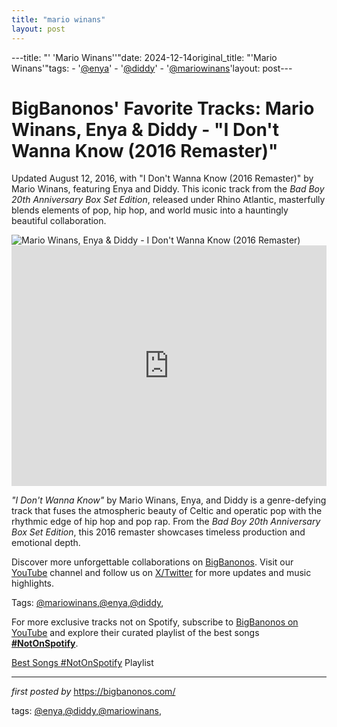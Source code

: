 ```yaml
---
title: "mario winans"
layout: post
---
```

---title: "' 'Mario Winans''"date: 2024-12-14original_title: "'Mario Winans'"tags:  - '[@enya](/tags/enya/)'  - '[@diddy](/tags/diddy/)'  - '[@mariowinans](/tags/mariowinans/)'layout: post---<!-- Post Title --><h1 >BigBanonos' Favorite Tracks: Mario Winans, Enya & Diddy - "I Don't Wanna Know (2016 Remaster)"</h1> <!-- Introductory Text --><p >Updated August 12, 2016, with "I Don't Wanna Know (2016 Remaster)" by Mario Winans, featuring Enya and Diddy. This iconic track from the <em>Bad Boy 20th Anniversary Box Set Edition</em>, released under Rhino Atlantic, masterfully blends elements of pop, hip hop, and world music into a hauntingly beautiful collaboration.</p> <!-- Featured Image --><div > <img src="https://i.iheart.com/v3/catalog/artist/36301?ops=fit(720%2C720)" alt="Mario Winans, Enya & Diddy - I Don't Wanna Know (2016 Remaster)" /></div> <!-- YouTube Video Embed --><div > <iframe width="100%" height="385" src="https://www.youtube.com/embed/T0BH9THi0-0" title="I Don't Wanna Know (feat. Enya & P. Diddy) (2016 Remaster)" frameborder="0" allow="accelerometer; autoplay; clipboard-write; encrypted-media; gyroscope; picture-in-picture; web-share" referrerpolicy="strict-origin-when-cross-origin" allowfullscreen></iframe></div> <!-- Song Information --><div > <p><em>"I Don't Wanna Know"</em> by Mario Winans, Enya, and Diddy is a genre-defying track that fuses the atmospheric beauty of Celtic and operatic pop with the rhythmic edge of hip hop and pop rap. From the <em>Bad Boy 20th Anniversary Box Set Edition</em>, this 2016 remaster showcases timeless production and emotional depth.</p></div> <!-- Footer Links --><div > <p>Discover more unforgettable collaborations on <a href="https://bigbanonos.com/" target="_blank">BigBanonos</a>. Visit our <a href="https://www.youtube.com/[@BigBanonos](/tags/BigBanonos/)" target="_blank">YouTube</a> channel and follow us on <a href="https://x.com/bigbanonos" target="_blank">X/Twitter</a> for more updates and music highlights.</p></div> <!-- Tags --><p >Tags: [@mariowinans](/tags/mariowinans/),[@enya](/tags/enya/),[@diddy](/tags/diddy/),</p><!--Subscribe and Playlist Links--><div>    <p>For more exclusive tracks not on Spotify, subscribe to <a href="https://www.youtube.com/[@BigBanonos](/tags/BigBanonos/)" target="_blank">BigBanonos on YouTube</a> and explore their curated playlist of the best songs <strong>[#NotOnSpotify](/tags/NotOnSpotify/)</strong>.</p>    <p><a href="https://www.youtube.com/playlist?list=PLtuNtuTatqI0kFahUCbtbfenC_ET5O_tr" target="_blank">Best Songs [#NotOnSpotify](/tags/NotOnSpotify/) Playlist<br /></a></p></div><hr /><p><em>first posted by</em> <a href="https://bigbanonos.com/" rel="noopener" target="_new">https://bigbanonos.com/</a></p><p>tags: [@enya](/tags/enya/),[@diddy](/tags/diddy/),[@mariowinans](/tags/mariowinans/),</p>